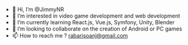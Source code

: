 - 👋 Hi, I’m @JimmyNR
- 👀 I’m interested in video game development and web development
- 🌱 I’m currently learning React.js, Vue.js, Symfony, Unity, Blender
- 💞️ I’m looking to collaborate on the creation of Android or PC games
- 📫 How to reach me ? rabarisoanj@gmail.com

<!---
JimmyNR/JimmyNR is a ✨ special ✨ repository because its `README.md` (this file) appears on your GitHub profile.
You can click the Preview link to take a look at your changes.
--->
